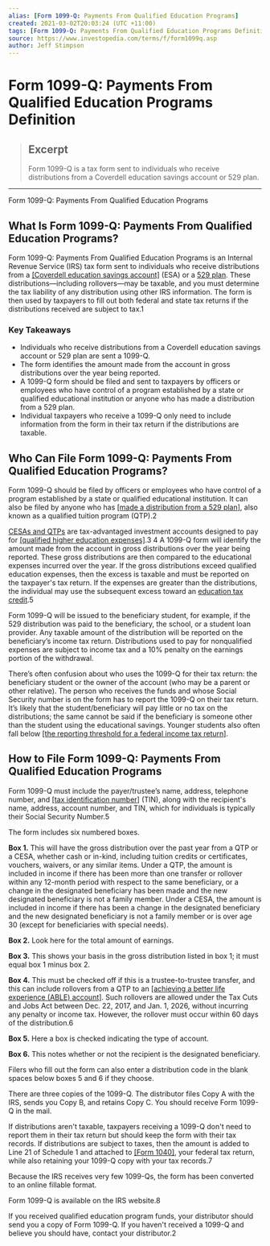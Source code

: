 ```yaml
---
alias: [Form 1099-Q: Payments From Qualified Education Programs]
created: 2021-03-02T20:03:24 (UTC +11:00)
tags: [Form 1099-Q: Payments From Qualified Education Programs Definition, Form 1099-Q: Payments From Qualified Education Programs]
source: https://www.investopedia.com/terms/f/form1099q.asp
author: Jeff Stimpson
---
```


# Form 1099-Q: Payments From Qualified Education Programs Definition

> ## Excerpt
> Form 1099-Q is a tax form sent to individuals who receive distributions from a Coverdell education savings account or 529 plan.

---

Form 1099-Q: Payments From Qualified Education Programs
## What Is Form 1099-Q: Payments From Qualified Education Programs?

Form 1099-Q: Payments From Qualified Education Programs is an Internal Revenue Service (IRS) tax form sent to individuals who receive distributions from a [[Coverdell education savings account]](https://www.investopedia.com/terms/c/coverdellesa.asp) (ESA) or a [529 plan](https://www.investopedia.com/terms/1/529plan.asp). These distributions—including rollovers—may be taxable, and you must determine the tax liability of any distribution using other IRS information. The form is then used by taxpayers to fill out both federal and state tax returns if the distributions received are subject to tax.1

### Key Takeaways

-   Individuals who receive distributions from a Coverdell education savings account or 529 plan are sent a 1099-Q.
-   The form identifies the amount made from the account in gross distributions over the year being reported.
-   A 1099-Q form should be filed and sent to taxpayers by officers or employees who have control of a program established by a state or qualified educational institution or anyone who has made a distribution from a 529 plan.
-   Individual taxpayers who receive a 1099-Q only need to include information from the form in their tax return if the distributions are taxable.

## Who Can File Form 1099-Q: Payments From Qualified Education Programs?

Form 1099-Q should be filed by officers or employees who have control of a program established by a state or qualified educational institution. It can also be filed by anyone who has [[made a distribution from a 529 plan]](https://www.investopedia.com/the-five-best-529-plans-for-college-savings-4776535), also known as a qualified tuition program (QTP).2

[CESAs and QTPs](https://www.investopedia.com/articles/markets-economy/081716/4-smart-529-plan-alternatives-consider.asp) are tax-advantaged investment accounts designed to pay for [[qualified higher education expenses]](https://www.investopedia.com/terms/q/qhee.asp).3 4 A 1099-Q form will identify the amount made from the account in gross distributions over the year being reported. These gross distributions are then compared to the educational expenses incurred over the year. If the gross distributions exceed qualified education expenses, then the excess is taxable and must be reported on the taxpayer's tax return. If the expenses are greater than the distributions, the individual may use the subsequent excess toward an [education tax credit](https://www.investopedia.com/terms/e/education-credit.asp).5

Form 1099-Q will be issued to the beneficiary student, for example, if the 529 distribution was paid to the beneficiary, the school, or a student loan provider. Any taxable amount of the distribution will be reported on the beneficiary’s income tax return. Distributions used to pay for nonqualified expenses are subject to income tax and a 10% penalty on the earnings portion of the withdrawal.

There’s often confusion about who uses the 1099-Q for their tax return: the beneficiary student or the owner of the account (who may be a parent or other relative). The person who receives the funds and whose Social Security number is on the form has to report the 1099-Q on their tax return. It’s likely that the student/beneficiary will pay little or no tax on the distributions; the same cannot be said if the beneficiary is someone other than the student using the educational savings. Younger students also often fall below [[the reporting threshold for a federal income tax return]](https://www.investopedia.com/ask/answers/07/taxtipfederal.asp).

## How to File Form 1099-Q: Payments From Qualified Education Programs

Form 1099-Q must include the payer/trustee’s name, address, telephone number, and [[tax identification number]](https://www.investopedia.com/terms/t/tax-indentification-number-tin.asp) (TIN), along with the recipient's name, address, account number, and TIN, which for individuals is typically their Social Security Number.5

The form includes six numbered boxes.

**Box 1.** This will have the gross distribution over the past year from a QTP or a CESA, whether cash or in-kind, including tuition credits or certificates, vouchers, waivers, or any similar items. Under a QTP, the amount is included in income if there has been more than one transfer or rollover within any 12-month period with respect to the same beneficiary, or a change in the designated beneficiary has been made and the new designated beneficiary is not a family member. Under a CESA, the amount is included in income if there has been a change in the designated beneficiary and the new designated beneficiary is not a family member or is over age 30 (except for beneficiaries with special needs).

**Box 2.** Look here for the total amount of earnings.

**Box 3.** This shows your basis in the gross distribution listed in box 1; it must equal box 1 minus box 2.

**Box 4.** This must be checked off if this is a trustee-to-trustee transfer, and this can include rollovers from a QTP to an [[achieving a better life experience (ABLE) account]](https://www.investopedia.com/terms/a/able-account.asp). Such rollovers are allowed under the Tax Cuts and Jobs Act between Dec. 22, 2017, and Jan. 1, 2026, without incurring any penalty or income tax. However, the rollover must occur within 60 days of the distribution.6

**Box 5.** Here a box is checked indicating the type of account.

**Box 6.** This notes whether or not the recipient is the designated beneficiary.

Filers who fill out the form can also enter a distribution code in the blank spaces below boxes 5 and 6 if they choose.

There are three copies of the 1099-Q. The distributor files Copy A with the IRS, sends you Copy B, and retains Copy C. You should receive Form 1099-Q in the mail.

If distributions aren't taxable, taxpayers receiving a 1099-Q don't need to report them in their tax return but should keep the form with their tax records. If distributions are subject to taxes, then the amount is added to Line 21 of Schedule 1 and attached to [[Form 1040]](https://www.investopedia.com/terms/1/1040.asp), your federal tax return, while also retaining your 1099-Q copy with your tax records.7

Because the IRS receives very few 1099-Qs, the form has been converted to an online fillable format.

Form 1099-Q is available on the IRS website.8

If you received qualified education program funds, your distributor should send you a copy of Form 1099-Q. If you haven't received a 1099-Q and believe you should have, contact your distributor.2

